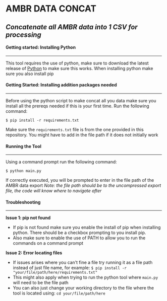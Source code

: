 
# AMBR DATA CONCAT
## _Concatenate all AMBR data into 1 CSV for processing_

#### Getting started: Installing Python
---
This tool requires the use of python, make sure to download the latest release of [Python](https://www.python.org) to make sure this works. When installing python make sure you also install pip

#### Getting Started: Installing addition packages needed
---
Before using the python script to make concat all you data make sure you install all the prereqs needed if this is your first time. Run the following command:

`$ pip install -r requirements.txt`

Make sure the `requirements.txt` file is from the one provided in this repository. You might have to add in the file path if it does not initially work

#### Running the Tool
---
Using a command prompt run the following command:

`$ python main.py`

If correctly executed, you will be prompted to enter in the file path of the AMBR data export
_Note: the file path should be to the uncompressed export file, the code will know where to navigate after_

#### Troubleshooting
---
__Issue 1: pip not found__
- If pip is not found make sure you enable the install of pip when installing python. There should be a checkbox prompting to you install pip.
- Also make sure to enable the use of PATH to allow you to run the commands on a command prompt 

__Issue 2: Error locating files__
- If issues arises where you can't fine a file try running it as a file path instead of just file name, for example:
`$ pip install -r "your/file/path/here/requirements.txt"`
- This might also apply when trying to run the python tool where `main.py` will need to be the file path
- You can also just change your working directory to the file where the tool is located using:
`cd your/file/path/here`